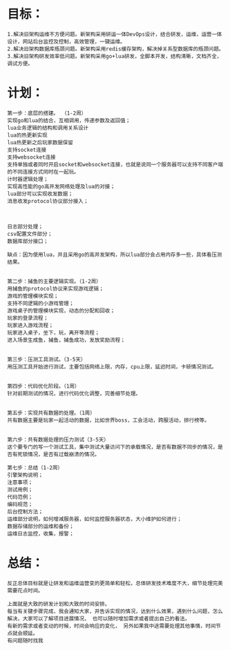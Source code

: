 
# 目标：

	1.解决旧架构运维不方便问题。新架构采用研运一体DevOps设计，结合研发，运维，运营一体设计，网站后台监控及控制，高效管理，一键运维。
	2.解决旧架构数据库瓶颈问题。新架构采用redis缓存架构，解决掉关系型数据库的瓶颈问题。
	3.解决旧架构研发效率低问题。新架构采用go+lua研发，全脚本开发，结构清晰，文档齐全，调试方便。

# 计划：
	
	第一步：底层的搭建。 （1-2周） 
	实现go和lua的结合，互相调用，传递参数及返回值；
	lua业务逻辑的结构和调用关系设计
	lua的热更新实现
	lua热更新之后玩家数据保留
	支持socket连接
	支持websocket连接
	支持单独或者同时开启socket和websocket连接，也就是说同一个服务器可以支持不同客户端的不同连接方式同时在一起玩。
	计时器逻辑处理；
	实现高性能的go高并发网络处理及lua的对接；
	lua部分可以实现收发数据；
	消息收发protocol协议部分接入；



	日志部分处理；
	csv配置文件部分；
	数据库部分接口；
	
	缺点：因为使用lua，并且采用go的高并发架构，所以lua部分会占用内存多一些，具体看压测结果。

	
	第二步：捕鱼的主要逻辑实现。（1-2周）
	用捕鱼的protocol协议来实现游戏逻辑；
	游戏的管理模块实现；
	支持不同逻辑的小游戏管理；
	游戏桌子的管理模块实现，动态的分配和回收；
	玩家的登录流程；
	玩家进入游戏流程；
	玩家进入桌子，坐下，玩，离开等流程；
	进入场景生成鱼，捕鱼，捕鱼成功，发放奖励流程；
	
	
	第三步：压测工具测试。（3-5天）
	用压测工具开始进行测试，主要包括网络上限，内存，cpu上限，延迟时间，卡顿情况测试。
	
	
	第四步：代码优化阶段。（1周）
	针对前期测试的情况，进行代码优化调整，完善细节处理。
	
	
	第五步：实现共有数据的处理。（1周）
	共有数据主要是玩家一起活动的数据，比如世界boss，工会活动，跨服活动，排行榜等。
	
	
	第六步：共有数据处理的压力测试（3-5天）
	这个要专门的写一个测试工具，集中测试大量访问下的承载情况，是否有数据不同步的情况，是否有死锁情况，是否有过载崩溃的情况。
	
	第七步：总结（1-2周）
	引擎架构说明；
	注意事项；
	测试用例；
	代码范例；
	编码规范；
	后台控制方法；
	运维部分说明，如何增减服务器，如何监控服务器状态，大小维护如何进行；
	数据存储部分的运维和备份；
	运维日志监控，收集，报警；


# 总结：

	反正总体目标就是让研发和运维运营变的更简单和轻松，总体研发技术难度不大，细节处理完美需要花点时间。

	上面就是大致的研发计划和大致的时间安排。 
	每当有关键步骤完成，我会通知大家，并告诉实现的情况，达到什么效果，遇到什么问题，怎么解决，大家可以了解项目进展情况， 也可以随时增加需求或者提出自己的看法。
	有新的需求或者变动的时候，时间会响应的变化， 另外如果我中途需要处理其他事情，时间节点就会顺延。
	有问题随时找我

